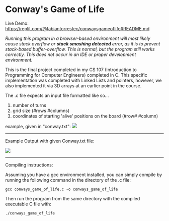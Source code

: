 # Conway's Game of Life

Live Demo: https://replit.com/@fabiantorrestec/conwaysgameoflife#README.md

_Running this program in a browser-based environment will most likely cause stack overflow or ***stack smashing detected*** error, as it is to prevent stack-based buffer-overflow. This is normal, but the program still works correctly. This does not occur in an IDE or proper development environment._

This is the final project completed in my CS 107 (Introduction to Programming for Computer Engineers) completed in C.
This specific implementation was completed with Linked Lists and pointers, however, we also implemented it via 3D arrays at an earlier point in the course.

The .c file expects an input file formatted like so...

1) number of turns
2) grid size (#rows #columns)
3) coordinates of starting 'alive' positions on the board (#row# #column)

example, given in "conway.txt": 
![](https://i.imgur.com/FAS1lz1.png)

----------------------
Example Output with given Conway.txt file:

![](https://i.imgur.com/FIgFDPq.png)

----------------------
Compiling instructions:

Assuming you have a gcc environment installed, you can simply compile by running the following command in the directory of the .c file:


    gcc conways_game_of_life.c -o conways_game_of_life

Then run the program from the same directory with the compiled executable C file with:
    
    ./conways_game_of_life


